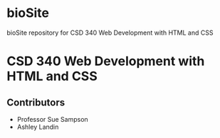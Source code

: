 # bioSite
bioSite repository for CSD 340 Web Development with HTML and CSS
# CSD 340 Web Development with HTML and CSS
## Contributors
* Professor Sue Sampson
* Ashley Landin
